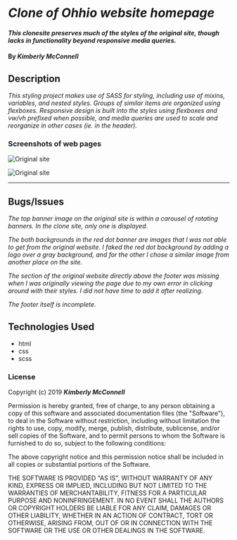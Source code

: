# _Clone of Ohhio website homepage_

#### _This clonesite preserves much of the styles of the original site, though lacks in functionality beyond responsive media queries._

#### By _**Kimberly McConnell**_

## Description

_This styling project makes use of SASS for styling, including use of mixins, variables, and nested styles. Groups of similar items are organized using flexboxes. Responsive design is built into the styles using flexboxes and vw/vh prefixed when possible, and media queries are used to scale and reorganize in other cases (ie. in the header)._

### Screenshots of web pages

![Original site](img/ohhio-site.png)

![Original site](img/ohhio-site-clone.png)
***

## Bugs/Issues

_The top banner image on the original site is within a carousel of rotating banners. In the clone site, only one is displayed._

_The both backgrounds in the red dot banner are images that I was not able to get from the original website. I faked the red dot background by adding a logo over a gray background, and for the other I chose a similar image from another place on the site._

_The section of the original website directly above the footer was missing when I was originally viewing the page due to my own error in clicking around with their styles. I did not have time to add it after realizing._

_The footer itself is incomplete._

## Technologies Used

* html
* css
* scss

### License

Copyright (c) 2019 **_Kimberly McConnell_**

Permission is hereby granted, free of charge, to any person obtaining a copy
of this software and associated documentation files (the "Software"), to deal
in the Software without restriction, including without limitation the rights
to use, copy, modify, merge, publish, distribute, sublicense, and/or sell
copies of the Software, and to permit persons to whom the Software is
furnished to do so, subject to the following conditions:

The above copyright notice and this permission notice shall be included in all
copies or substantial portions of the Software.

THE SOFTWARE IS PROVIDED "AS IS", WITHOUT WARRANTY OF ANY KIND, EXPRESS OR
IMPLIED, INCLUDING BUT NOT LIMITED TO THE WARRANTIES OF MERCHANTABILITY,
FITNESS FOR A PARTICULAR PURPOSE AND NONINFRINGEMENT. IN NO EVENT SHALL THE
AUTHORS OR COPYRIGHT HOLDERS BE LIABLE FOR ANY CLAIM, DAMAGES OR OTHER
LIABILITY, WHETHER IN AN ACTION OF CONTRACT, TORT OR OTHERWISE, ARISING FROM,
OUT OF OR IN CONNECTION WITH THE SOFTWARE OR THE USE OR OTHER DEALINGS IN THE
SOFTWARE.
